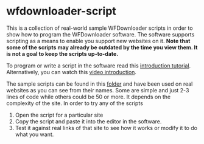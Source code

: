 # wfdownloader-script
This is a collection of real-world sample WFDownloader scripts in order to show how to program the WFDownloader software. The software supports scripting as a means to enable you support new websites on it. **Note that some of the scripts may already be outdated by the time you view them. It is not a goal to keep the scripts up-to-date.**

To program or write a script in the software read this [introduction tutorial](https://www.wfdownloader.xyz/blog/how-to-program-wfdownloader-app-introduction). Alternatively, you can watch this [video introduction](https://www.youtube.com/watch?v=-i1UNWATLvs).

The sample scripts can be found in this [folder](https://github.com/notarom/wfdownloader-script/tree/main/sample_scripts) and have been used on real websites as you can see from their names. Some are simple and just 2-3 lines of code while others could be 50 or more. It depends on the complexity of the site. In order to try any of the scripts

 1. Open the script for a particular site
 2. Copy the script and paste it into the editor in the software.
 3. Test it against real links of that site to see how it works or modify it to do what you want.
